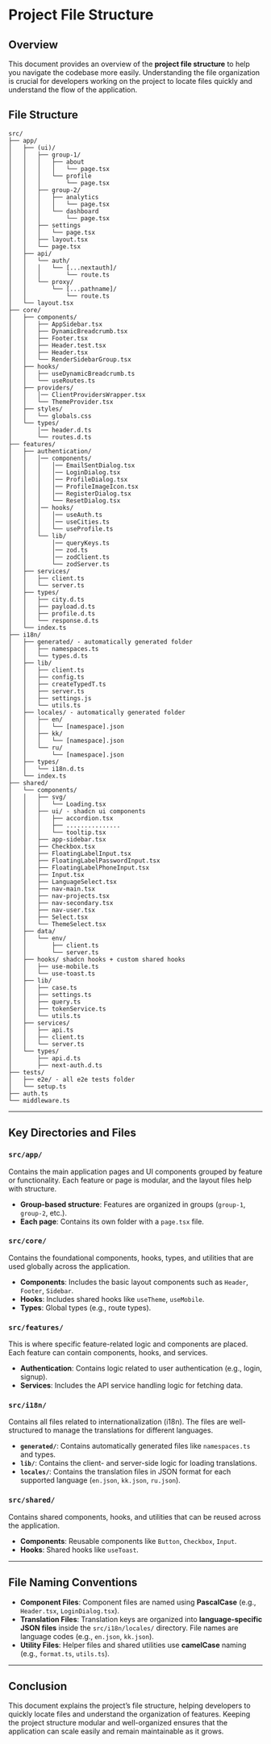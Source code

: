 # Project File Structure

## Overview

This document provides an overview of the **project file structure** to help you navigate the codebase more easily. Understanding the file organization is crucial for developers working on the project to locate files quickly and understand the flow of the application.

## File Structure

```plaintext
src/
├── app/
│   ├── (ui)/
│   │   ├── group-1/
│   │   │   ├── about
│   │   │   │   └── page.tsx
│   │   │   └── profile
│   │   │       └── page.tsx
│   │   ├── group-2/
│   │   │   ├── analytics
│   │   │   │   └── page.tsx
│   │   │   └── dashboard
│   │   │       └── page.tsx
│   │   ├── settings
│   │   │   └── page.tsx
│   │   ├── layout.tsx
│   │   └── page.tsx
│   ├── api/
│   │   └── auth/
│   │   │   └── [...nextauth]/
│   │   │       └── route.ts
│   │   └── proxy/
│   │       └── [...pathname]/
│   │           └── route.ts
│   └── layout.tsx
├── core/
│   ├── components/
│   │   ├── AppSidebar.tsx
│   │   ├── DynamicBreadcrumb.tsx
│   │   ├── Footer.tsx
│   │   ├── Header.test.tsx
│   │   ├── Header.tsx
│   │   └── RenderSidebarGroup.tsx
│   ├── hooks/
│   │   ├── useDynamicBreadcrumb.ts
│   │   └── useRoutes.ts
│   ├── providers/
│   │   │── ClientProvidersWrapper.tsx
│   │   └── ThemeProvider.tsx
│   ├── styles/
│   │   └── globals.css
│   └── types/
│       │── header.d.ts
│       └── routes.d.ts
├── features/
│   ├── authentication/
│   │   │── components/
│   │   │   │── EmailSentDialog.tsx
│   │   │   │── LoginDialog.tsx
│   │   │   │── ProfileDialog.tsx
│   │   │   │── ProfileImageIcon.tsx
│   │   │   │── RegisterDialog.tsx
│   │   │   └── ResetDialog.tsx
│   │   │── hooks/
│   │   │   │── useAuth.ts
│   │   │   │── useCities.ts
│   │   │   └── useProfile.ts
│   │   └── lib/
│   │       │── queryKeys.ts
│   │       │── zod.ts
│   │       │── zodClient.ts
│   │       └── zodServer.ts
│   ├── services/
│   │   ├── client.ts
│   │   └── server.ts
│   ├── types/
│   │   ├── city.d.ts
│   │   ├── payload.d.ts
│   │   ├── profile.d.ts
│   │   └── response.d.ts
│   └── index.ts
├── i18n/
│   ├── generated/ - automatically generated folder
│   │   ├── namespaces.ts
│   │   └── types.d.ts
│   ├── lib/
│   │   ├── client.ts
│   │   ├── config.ts
│   │   ├── createTypedT.ts
│   │   ├── server.ts
│   │   ├── settings.js
│   │   └── utils.ts
│   ├── locales/ - automatically generated folder
│   │   ├── en/
│   │   │   └── [namespace].json
│   │   ├── kk/
│   │   │   └── [namespace].json
│   │   └── ru/
│   │       └── [namespace].json
│   ├── types/
│   │   └── i18n.d.ts
│   └── index.ts
├── shared/
│   └── components/
│   │   ├── svg/
│   │   │   └── Loading.tsx
│   │   ├── ui/ - shadcn ui components
│   │   │   ├── accordion.tsx
│   │   │   ├── ............... 
│   │   │   └── tooltip.tsx
│   │   ├── app-sidebar.tsx
│   │   ├── Checkbox.tsx
│   │   ├── FloatingLabelInput.tsx
│   │   ├── FloatingLabelPasswordInput.tsx
│   │   ├── FloatingLabelPhoneInput.tsx
│   │   ├── Input.tsx
│   │   ├── LanguageSelect.tsx
│   │   ├── nav-main.tsx
│   │   ├── nav-projects.tsx
│   │   ├── nav-secondary.tsx
│   │   ├── nav-user.tsx
│   │   ├── Select.tsx
│   │   └── ThemeSelect.tsx
│   ├── data/
│   │   └── env/
│   │       ├── client.ts
│   │       └── server.ts
│   ├── hooks/ shadcn hooks + custom shared hooks
│   │   ├── use-mobile.ts
│   │   └── use-toast.ts
│   ├── lib/
│   │   ├── case.ts
│   │   ├── settings.ts
│   │   ├── query.ts
│   │   ├── tokenService.ts
│   │   └── utils.ts
│   ├── services/
│   │   ├── api.ts
│   │   ├── client.ts
│   │   └── server.ts
│   └── types/
│       ├── api.d.ts
│       ├── next-auth.d.ts
├── tests/
│   ├── e2e/ - all e2e tests folder
│   └── setup.ts
├── auth.ts
└── middleware.ts
```

---

## Key Directories and Files

### **`src/app/`**

Contains the main application pages and UI components grouped by feature or functionality. Each feature or page is modular, and the layout files help with structure.

* **Group-based structure**: Features are organized in groups (`group-1`, `group-2`, etc.).
* **Each page**: Contains its own folder with a `page.tsx` file.

### **`src/core/`**

Contains the foundational components, hooks, types, and utilities that are used globally across the application.

* **Components**: Includes the basic layout components such as `Header`, `Footer`, `Sidebar`.
* **Hooks**: Includes shared hooks like `useTheme`, `useMobile`.
* **Types**: Global types (e.g., route types).

### **`src/features/`**

This is where specific feature-related logic and components are placed. Each feature can contain components, hooks, and services.

* **Authentication**: Contains logic related to user authentication (e.g., login, signup).
* **Services**: Includes the API service handling logic for fetching data.

### **`src/i18n/`**

Contains all files related to internationalization (i18n). The files are well-structured to manage the translations for different languages.

* **`generated/`**: Contains automatically generated files like `namespaces.ts` and types.
* **`lib/`**: Contains the client- and server-side logic for loading translations.
* **`locales/`**: Contains the translation files in JSON format for each supported language (`en.json`, `kk.json`, `ru.json`).

### **`src/shared/`**

Contains shared components, hooks, and utilities that can be reused across the application.

* **Components**: Reusable components like `Button`, `Checkbox`, `Input`.
* **Hooks**: Shared hooks like `useToast`.

---

## File Naming Conventions

* **Component Files**: Component files are named using **PascalCase** (e.g., `Header.tsx`, `LoginDialog.tsx`).
* **Translation Files**: Translation keys are organized into **language-specific JSON files** inside the `src/i18n/locales/` directory. File names are language codes (e.g., `en.json`, `kk.json`).
* **Utility Files**: Helper files and shared utilities use **camelCase** naming (e.g., `format.ts`, `utils.ts`).

---

## Conclusion

This document explains the project’s file structure, helping developers to quickly locate files and understand the organization of features. Keeping the project structure modular and well-organized ensures that the application can scale easily and remain maintainable as it grows.
